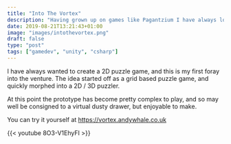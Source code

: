 ```yaml
---
title: "Into The Vortex"
description: "Having grown up on games like Pagantzium I have always loved the idea of creating a 2D puzzle game."
date: 2019-08-21T13:21:43+01:00
image: "images/intothevortex.png"
draft: false
type: "post"
tags: ["gamedev", "unity", "csharp"]
---
```

I have always wanted to create a 2D puzzle game, and this is my first foray into the venture. The idea started off as a grid based puzzle game, and quickly morphed into a 2D / 3D puzzler.

At this point the prototype has become pretty complex to play, and so may well be consigned to a virtual dusty drawer, but enjoyable to make.

You can try it yourself at https://vortex.andywhale.co.uk

{{< youtube 8O3-V1EhyFI >}}